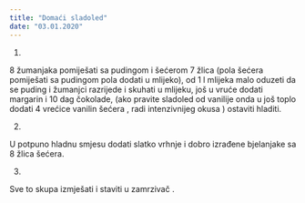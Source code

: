 ```yaml
--- 
title: "Domaći sladoled"
date: "03.01.2020"
---
```


1.
8 žumanjaka pomiješati sa pudingom i šećerom  7 žlica (pola šećera pomiješati sa pudingom pola dodati u mlijeko), od 1 l mlijeka malo oduzeti da se puding i žumanjci razrijede i skuhati u mlijeku, još u vruće dodati margarin i 10 dag čokolade, (ako pravite sladoled od vanilije onda u još toplo dodati 4 vrećice vanilin šećera , radi intenzivnijeg okusa ) ostaviti hladiti.

2.
U potpuno hladnu smjesu dodati slatko vrhnje i dobro izrađene bjelanjake sa 8 žlica šećera.

3.
Sve to skupa izmješati i staviti u zamrzivač . 

